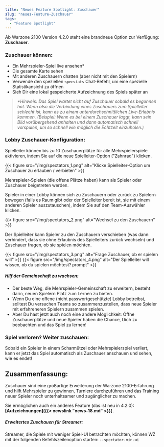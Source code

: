 ```yaml
---
title: "Neues Feature Spotlight: Zuschauer"
slug: "neues-Feature-Zuschauer"
tags:
  - "Feature Spotlight"
---
```


Ab Warzone 2100 Version 4.2.0 steht eine brandneue Option zur Verfügung: **Zuschauer**.

### Zuschauer können:
- Ein Mehrspieler-Spiel live ansehen*
- Die gesamte Karte sehen
- Mit anderen Zuschauern chatten (aber nicht mit den Spielern)
- Verwende den speziellen `specstats` Chat-Befehl, um eine spezielle Statistikansicht zu öffnen
- Sieh Dir eine lokal gespeicherte Aufzeichnung des Spiels später an

> _*Hinweis: Das Spiel wartet nicht auf Zuschauer sobald es begonnen hat. Wenn also die Verbindung eines Zuschauers zum Spielleiter schlecht ist, kann es zu einem unterdurchschnittlichen Live-Erlebnis kommen. (Beispiel: Wenn es bei einem Zuschauer laggt, kann sein Bild vorübergehend anhalten und dann automatisch schnell vorspulen, um so schnell wie möglich die Echtzeit einzuholen.)_

### Lobby Zuschauer-Konfiguration:

Spielleiter können bis zu 10 Zuschauerplätze für alle Mehrspielerspiele aktivieren, indem Sie auf die neue Spielleiter-Option ("Zahnrad") klicken.

{{< figure src="/img/spectators_1.png" alt="Klicke Spielleiter-Option um Zuschauer zu erlauben / verbieten" >}}

Mehrspieler-Spielen (die offene Plätze haben) kann als Spieler oder Zuschauer beigetreten werden.

Spieler in einer Lobby können sich zu Zuschauern oder zurück zu Spielern bewegen (falls es Raum gibt oder der Spielleiter bereit ist, sie mit einem anderen Spieler auszutauschen), indem Sie auf den Team-Auswähler klicken.

{{< figure src="/img/spectators_2.png" alt="Wechsel zu den Zuschauern" >}}

Der Spielleiter kann Spieler zu den Zuschauern verschieben (was dann verhindert, dass sie ohne Erlaubnis des Spielleiters zurück wechseln) und Zuschauer fragen, ob sie spielen möchten.

{{< figure src="/img/spectators_3.png" alt="Frage Zuschauer, ob er spielen will" >}}
{{< figure src="/img/spectators_4.png" alt="Der Spielleiter will wissen, ob du spielen möchtest? prompt" >}}

##### Hilf der Gemeinschaft zu wachsen:
- Der beste Weg, die Mehrspieler-Gemeinschaft zu erweitern, besteht darin, neuen Spielern Platz zum Lernen zu bieten.
- Wenn Du eine offene (nicht passwortgeschützte) Lobby betreibst, solltest Du versuchen Teams so zusammenzustellen, dass neue Spieler mit erfahreneren Spielern zusammen spielen.
- Aber Du hast jetzt auch noch eine andere Möglichkeit: Öffne Zuschauerplätze und neue Spieler haben die Chance, Dich zu beobachten und das Spiel zu lernen!

### Spiel verloren? Weiter zuschauen:

Sobald ein Spieler in einem Scharmützel oder Mehrspielerspiel verliert, kann er jetzt das Spiel automatisch als Zuschauer anschauen und sehen, wie es endet!

## Zusammenfassung:

Zuschauer sind eine großartige Erweiterung der Warzone 2100-Erfahrung und hilft Mehrspieler zu gewinnen, Turniere durchzuführen und das Training neuer Spieler noch unterhaltsamer und zugänglicher zu machen.

Sie ermöglichen auch ein anderes Feature (das ist neu in 4.2.0): **[Aufzeichnungen]({{< newslink "news-18.md" >}})**.

##### Erweitertes Zuschauen für Streamer:

Streamer, die Spiele mit weniger Spiel-UI betrachten möchten, können WZ mit der folgenden Befehlszeilenoption starten: `--spectator-min-ui`
